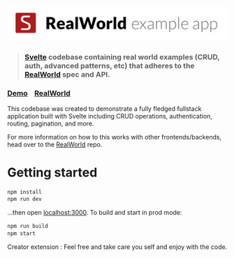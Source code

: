 # ![RealWorld Example App](logo.png)

> ### [Svelte](https://github.com/sveltejs/svelte) codebase containing real world examples (CRUD, auth, advanced patterns, etc) that adheres to the [RealWorld](https://github.com/gothinkster/realworld) spec and API.


### [Demo](https://realworld.svelte.dev)&nbsp;&nbsp;&nbsp;&nbsp;[RealWorld](https://github.com/gothinkster/realworld)


This codebase was created to demonstrate a fully fledged fullstack application built with Svelte including CRUD operations, authentication, routing, pagination, and more.

For more information on how to this works with other frontends/backends, head over to the [RealWorld](https://github.com/gothinkster/realworld) repo.


# Getting started

```bash
npm install
npm run dev
```

...then open [localhost:3000](http://localhost:3000). To build and start in prod mode:

```bash
npm run build
npm start
```

Creator extension :
    Feel free and take care you self and enjoy with the code.
